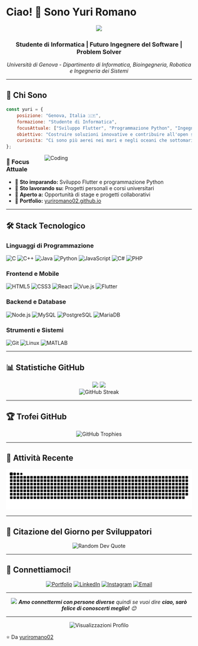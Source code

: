 # Ciao! 👋 Sono Yuri Romano

<div align="center">
  <img src="https://media.giphy.com/media/hvRJCLFzcasrR4ia7z/giphy.gif" width="30px"/>
  <h3>Studente di Informatica | Futuro Ingegnere del Software | Problem Solver</h3>
  <p><em>Università di Genova - Dipartimento di Informatica, Bioingegneria, Robotica e Ingegneria dei Sistemi</em></p>
</div>

---

## 🚀 Chi Sono

```javascript
const yuri = {
    posizione: "Genova, Italia 🇮🇹",
    formazione: "Studente di Informatica",
    focusAttuale: ["Sviluppo Flutter", "Programmazione Python", "Ingegneria del Software"],
    obiettivo: "Costruire soluzioni innovative e contribuire all'open source",
    curiosita: "Ci sono più aerei nei mari e negli oceani che sottomarini nel cielo! ✈️🌊"
};
```

<img align="right" alt="Coding" width="400" src="https://media.giphy.com/media/qgQUggAC3Pfv687qPC/giphy.gif">

### 🎯 Focus Attuale
- 🌱 **Sto imparando:** Sviluppo Flutter e programmazione Python
- 🔭 **Sto lavorando su:** Progetti personali e corsi universitari
- 💼 **Aperto a:** Opportunità di stage e progetti collaborativi
- 🎨 **Portfolio:** [yuriromano02.github.io](https://yuriromano02.github.io/)

---

## 🛠️ Stack Tecnologico

### Linguaggi di Programmazione
<p>
  <img alt="C" src="https://img.shields.io/badge/C-00599C?style=for-the-badge&logo=c&logoColor=white"/>
  <img alt="C++" src="https://img.shields.io/badge/C%2B%2B-00599C?style=for-the-badge&logo=c%2B%2B&logoColor=white"/>
  <img alt="Java" src="https://img.shields.io/badge/Java-ED8B00?style=for-the-badge&logo=java&logoColor=white"/>
  <img alt="Python" src="https://img.shields.io/badge/Python-3776AB?style=for-the-badge&logo=python&logoColor=white"/>
  <img alt="JavaScript" src="https://img.shields.io/badge/JavaScript-F7DF1E?style=for-the-badge&logo=javascript&logoColor=black"/>
  <img alt="C#" src="https://img.shields.io/badge/C%23-239120?style=for-the-badge&logo=c-sharp&logoColor=white"/>
  <img alt="PHP" src="https://img.shields.io/badge/PHP-777BB4?style=for-the-badge&logo=php&logoColor=white"/>
</p>

### Frontend e Mobile
<p>
  <img alt="HTML5" src="https://img.shields.io/badge/HTML5-E34F26?style=for-the-badge&logo=html5&logoColor=white"/>
  <img alt="CSS3" src="https://img.shields.io/badge/CSS3-1572B6?style=for-the-badge&logo=css3&logoColor=white"/>
  <img alt="React" src="https://img.shields.io/badge/React-20232A?style=for-the-badge&logo=react&logoColor=61DAFB"/>
  <img alt="Vue.js" src="https://img.shields.io/badge/Vue.js-35495E?style=for-the-badge&logo=vue.js&logoColor=4FC08D"/>
  <img alt="Flutter" src="https://img.shields.io/badge/Flutter-02569B?style=for-the-badge&logo=flutter&logoColor=white"/>
</p>

### Backend e Database
<p>
  <img alt="Node.js" src="https://img.shields.io/badge/Node.js-43853D?style=for-the-badge&logo=node.js&logoColor=white"/>
  <img alt="MySQL" src="https://img.shields.io/badge/MySQL-00000F?style=for-the-badge&logo=mysql&logoColor=white"/>
  <img alt="PostgreSQL" src="https://img.shields.io/badge/PostgreSQL-316192?style=for-the-badge&logo=postgresql&logoColor=white"/>
  <img alt="MariaDB" src="https://img.shields.io/badge/MariaDB-003545?style=for-the-badge&logo=mariadb&logoColor=white"/>
</p>

### Strumenti e Sistemi
<p>
  <img alt="Git" src="https://img.shields.io/badge/Git-F05032?style=for-the-badge&logo=git&logoColor=white"/>
  <img alt="Linux" src="https://img.shields.io/badge/Linux-FCC624?style=for-the-badge&logo=linux&logoColor=black"/>
  <img alt="MATLAB" src="https://img.shields.io/badge/MATLAB-0076A8?style=for-the-badge&logo=mathworks&logoColor=white"/>
</p>

---

## 📊 Statistiche GitHub

<div align="center">
  <img height="180em" src="https://github-readme-stats.vercel.app/api?username=yuriromano02&show_icons=true&theme=tokyonight&include_all_commits=true&count_private=true"/>
  <img height="180em" src="https://github-readme-stats.vercel.app/api/top-langs/?username=yuriromano02&layout=compact&langs_count=7&theme=tokyonight"/>
</div>

<div align="center">
  <img src="https://github-readme-streak-stats.herokuapp.com/?user=yuriromano02&theme=tokyonight" alt="GitHub Streak"/>
</div>

---

## 🏆 Trofei GitHub
<div align="center">
  <img src="https://github-profile-trophy.vercel.app/?username=yuriromano02&theme=tokyonight&row=1&column=7" alt="GitHub Trophies"/>
</div>

---

## 🎨 Attività Recente

<div align="center">
  <img alt="Snake eating my contributions" src="https://raw.githubusercontent.com/salesp07/salesp07/output/github-contribution-grid-snake.svg" />
</div>

---

## 💭 Citazione del Giorno per Sviluppatori
<div align="center">
  <img src="https://quotes-github-readme.vercel.app/api?type=horizontal&theme=tokyonight" alt="Random Dev Quote"/>
</div>

---

## 🤝 Connettiamoci!

<div align="center">
  
  [![Portfolio](https://img.shields.io/badge/Portfolio-FF5722?style=for-the-badge&logo=todoist&logoColor=white)](https://yuriromano02.github.io/)
  [![LinkedIn](https://img.shields.io/badge/LinkedIn-0077B5?style=for-the-badge&logo=linkedin&logoColor=white)](https://www.linkedin.com/in/yuri-romano-a2587a28b/)
  [![Instagram](https://img.shields.io/badge/Instagram-E4405F?style=for-the-badge&logo=instagram&logoColor=white)](https://instagram.com/yuri.rmn)
  [![Email](https://img.shields.io/badge/Email-D14836?style=for-the-badge&logo=gmail&logoColor=white)](mailto:romanoyuri113@gmail.com)

</div>

---

<div align="center">
  <img src="https://media.giphy.com/media/LnQjpWaON8nhr21vNW/giphy.gif" width="60"> 
  <em><b>Amo connettermi con persone diverse</b> quindi se vuoi dire <b>ciao, sarò felice di conoscerti meglio!</b> 😊</em>
</div>

---

<div align="center">
  <img src="https://komarev.com/ghpvc/?username=yuriromano02&label=Visualizzazioni%20profilo&color=0e75b6&style=flat" alt="Visualizzazioni Profilo" />
</div>

⭐️ Da [yuriromano02](https://github.com/yuriromano02)
